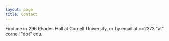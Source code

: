 ```yaml
---
layout: page
title: Contact
---
```

Find me in 296 Rhodes Hall at Cornell University, or by email at cc2373 "at" cornell "dot" edu.
